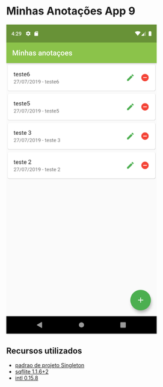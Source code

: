 # Minhas Anotações App 9

<img src="../assets/images/app9.png" width="400" height="auto">



## Recursos utilizados
   * [padrao de projeto Singleton](https://pt.wikipedia.org/wiki/Singleton)
   * [sqflite 1.1.6+2](https://pub.dev/packages/sqflite)
   * [intl 0.15.8](https://pub.dev/packages/intl)

